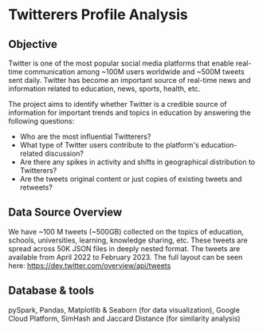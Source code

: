 # Twitterers Profile Analysis

## Objective
Twitter is one of the most popular social media platforms that enable real-time communication among ~100M users worldwide and ~500M tweets sent daily. Twitter has become an important source of real-time news and information related to education, news, sports, health, etc.

The project aims to identify whether Twitter is a credible source of information for important trends and topics in education by answering the following questions:

* Who are the most influential Twitterers?
* What type of Twitter users contribute to the platform's education-related discussion?
* Are there any spikes in activity and shifts in geographical distribution to Twitterers?
* Are the tweets original content or just copies of existing tweets and retweets?

## Data Source Overview
We have ~100 M tweets (~500GB) collected on the topics of education, schools, universities, learning, knowledge sharing, etc. These tweets are spread across 50K JSON files in deeply nested format. The tweets are available from April 2022 to February 2023.
The full layout can be seen here: https://dev.twitter.com/overview/api/tweets

## Database & tools
pySpark, Pandas, Matplotlib &  Seaborn (for data visualization), Google Cloud Platform, SimHash and Jaccard Distance (for similarity analysis)
